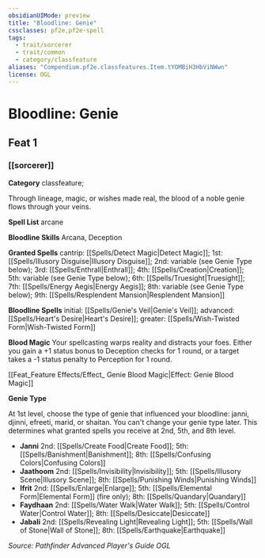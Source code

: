 ```yaml
---
obsidianUIMode: preview
title: "Bloodline: Genie"
cssclasses: pf2e,pf2e-spell
tags:
  - trait/sorcerer
  - trait/common
  - category/classfeature
aliases: "Compendium.pf2e.classfeatures.Item.tYOMBiH3HbViNWwn"
license: OGL
---
```

# Bloodline: Genie
## Feat 1
### [[sorcerer]]

**Category** classfeature; 




Through lineage, magic, or wishes made real, the blood of a noble genie flows through your veins.

**Spell List** arcane

**Bloodline Skills** Arcana, Deception

**Granted Spells** cantrip: [[Spells/Detect Magic|Detect Magic]]; 1st: [[Spells/Illusory Disguise|Illusory Disguise]]; 2nd: variable (see Genie Type below); 3rd: [[Spells/Enthrall|Enthrall]]; 4th: [[Spells/Creation|Creation]]; 5th: variable (see Genie Type below); 6th: [[Spells/Truesight|Truesight]]; 7th: [[Spells/Energy Aegis|Energy Aegis]]; 8th: variable (see Genie Type below); 9th: [[Spells/Resplendent Mansion|Resplendent Mansion]]

**Bloodline Spells** initial: [[Spells/Genie's Veil|Genie's Veil]]; advanced: [[Spells/Heart's Desire|Heart's Desire]]; greater: [[Spells/Wish-Twisted Form|Wish-Twisted Form]]

**Blood Magic** Your spellcasting warps reality and distracts your foes. Either you gain a +1 status bonus to Deception checks for 1 round, or a target takes a -1 status penalty to Perception for 1 round.

[[Feat_Feature Effects/Effect_ Genie Blood Magic|Effect: Genie Blood Magic]]

**Genie Type**

At 1st level, choose the type of genie that influenced your bloodline: janni, djinni, efreeti, marid, or shaitan. You can't change your genie type later. This determines what granted spells you receive at 2nd, 5th, and 8th level.

*   **Janni** 2nd: [[Spells/Create Food|Create Food]]; 5th: [[Spells/Banishment|Banishment]]; 8th: [[Spells/Confusing Colors|Confusing Colors]]
*   **Jaathoom** 2nd: [[Spells/Invisibility|Invisibility]]; 5th: [[Spells/Illusory Scene|Illusory Scene]]; 8th: [[Spells/Punishing Winds|Punishing Winds]]
*   **Ifrit** 2nd: [[Spells/Enlarge|Enlarge]]; 5th: [[Spells/Elemental Form|Elemental Form]] (fire only); 8th: [[Spells/Quandary|Quandary]]
*   **Faydhaan** 2nd: [[Spells/Water Walk|Water Walk]]; 5th: [[Spells/Control Water|Control Water]]; 8th: [[Spells/Desiccate|Desiccate]]
*   **Jabali** 2nd: [[Spells/Revealing Light|Revealing Light]]; 5th: [[Spells/Wall of Stone|Wall of Stone]]; 8th: [[Spells/Earthquake|Earthquake]]

*Source: Pathfinder Advanced Player's Guide*
*OGL*